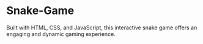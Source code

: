 # Snake-Game
Built with HTML, CSS, and JavaScript, this interactive snake game offers an engaging and dynamic gaming experience.
